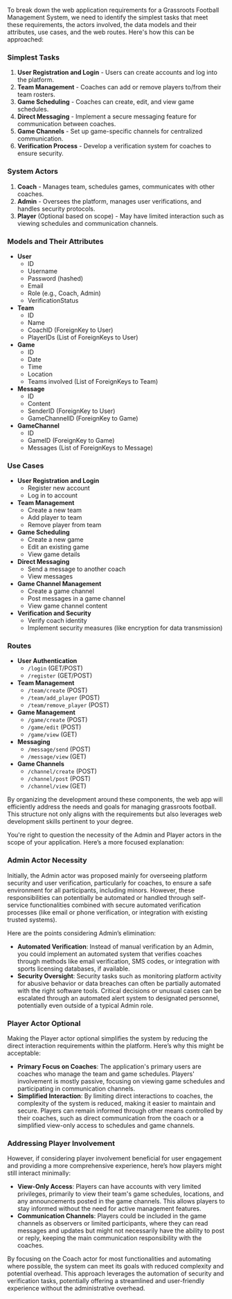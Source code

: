 To break down the web application requirements for a Grassroots Football Management System, we need to identify the simplest tasks that meet these requirements, the actors involved, the data models and their attributes, use cases, and the web routes. Here's how this can be approached:

### Simplest Tasks
1. **User Registration and Login** - Users can create accounts and log into the platform.
2. **Team Management** - Coaches can add or remove players to/from their team rosters.
3. **Game Scheduling** - Coaches can create, edit, and view game schedules.
4. **Direct Messaging** - Implement a secure messaging feature for communication between coaches.
5. **Game Channels** - Set up game-specific channels for centralized communication.
6. **Verification Process** - Develop a verification system for coaches to ensure security.

### System Actors
1. **Coach** - Manages team, schedules games, communicates with other coaches.
2. **Admin** - Oversees the platform, manages user verifications, and handles security protocols.
3. **Player** (Optional based on scope) - May have limited interaction such as viewing schedules and communication channels.

### Models and Their Attributes
- **User**
  - ID
  - Username
  - Password (hashed)
  - Email
  - Role (e.g., Coach, Admin)
  - VerificationStatus
- **Team**
  - ID
  - Name
  - CoachID (ForeignKey to User)
  - PlayerIDs (List of ForeignKeys to User)
- **Game**
  - ID
  - Date
  - Time
  - Location
  - Teams involved (List of ForeignKeys to Team)
- **Message**
  - ID
  - Content
  - SenderID (ForeignKey to User)
  - GameChannelID (ForeignKey to Game)
- **GameChannel**
  - ID
  - GameID (ForeignKey to Game)
  - Messages (List of ForeignKeys to Message)

### Use Cases
- **User Registration and Login**
  - Register new account
  - Log in to account
- **Team Management**
  - Create a new team
  - Add player to team
  - Remove player from team
- **Game Scheduling**
  - Create a new game
  - Edit an existing game
  - View game details
- **Direct Messaging**
  - Send a message to another coach
  - View messages
- **Game Channel Management**
  - Create a game channel
  - Post messages in a game channel
  - View game channel content
- **Verification and Security**
  - Verify coach identity
  - Implement security measures (like encryption for data transmission)

### Routes
- **User Authentication**
  - `/login` (GET/POST)
  - `/register` (GET/POST)
- **Team Management**
  - `/team/create` (POST)
  - `/team/add_player` (POST)
  - `/team/remove_player` (POST)
- **Game Management**
  - `/game/create` (POST)
  - `/game/edit` (POST)
  - `/game/view` (GET)
- **Messaging**
  - `/message/send` (POST)
  - `/message/view` (GET)
- **Game Channels**
  - `/channel/create` (POST)
  - `/channel/post` (POST)
  - `/channel/view` (GET)

By organizing the development around these components, the web app will efficiently address the needs and goals for managing grassroots football. This structure not only aligns with the requirements but also leverages web development skills pertinent to your degree.



You're right to question the necessity of the Admin and Player actors in the scope of your application. Here’s a more focused explanation:

### Admin Actor Necessity
Initially, the Admin actor was proposed mainly for overseeing platform security and user verification, particularly for coaches, to ensure a safe environment for all participants, including minors. However, these responsibilities can potentially be automated or handled through self-service functionalities combined with secure automated verification processes (like email or phone verification, or integration with existing trusted systems).

Here are the points considering Admin’s elimination:
- **Automated Verification**: Instead of manual verification by an Admin, you could implement an automated system that verifies coaches through methods like email verification, SMS codes, or integration with sports licensing databases, if available.
- **Security Oversight**: Security tasks such as monitoring platform activity for abusive behavior or data breaches can often be partially automated with the right software tools. Critical decisions or unusual cases can be escalated through an automated alert system to designated personnel, potentially even outside of a typical Admin role.

### Player Actor Optional
Making the Player actor optional simplifies the system by reducing the direct interaction requirements within the platform. Here’s why this might be acceptable:
- **Primary Focus on Coaches**: The application's primary users are coaches who manage the team and game schedules. Players' involvement is mostly passive, focusing on viewing game schedules and participating in communication channels.
- **Simplified Interaction**: By limiting direct interactions to coaches, the complexity of the system is reduced, making it easier to maintain and secure. Players can remain informed through other means controlled by their coaches, such as direct communication from the coach or a simplified view-only access to schedules and game channels.

### Addressing Player Involvement
However, if considering player involvement beneficial for user engagement and providing a more comprehensive experience, here’s how players might still interact minimally:
- **View-Only Access**: Players can have accounts with very limited privileges, primarily to view their team's game schedules, locations, and any announcements posted in the game channels. This allows players to stay informed without the need for active management features.
- **Communication Channels**: Players could be included in the game channels as observers or limited participants, where they can read messages and updates but might not necessarily have the ability to post or reply, keeping the main communication responsibility with the coaches.

By focusing on the Coach actor for most functionalities and automating where possible, the system can meet its goals with reduced complexity and potential overhead. This approach leverages the automation of security and verification tasks, potentially offering a streamlined and user-friendly experience without the administrative overhead.
